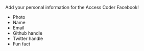 Add your personal information for the Access Coder Facebook!

* Photo
* Name
* Email
* Github handle
* Twitter handle
* Fun fact

